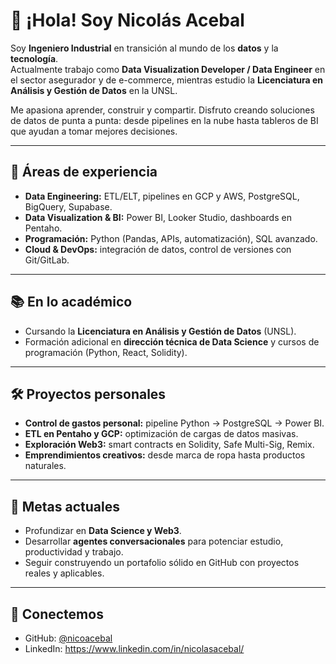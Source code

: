 # 👋 ¡Hola! Soy Nicolás Acebal  

Soy **Ingeniero Industrial** en transición al mundo de los **datos** y la **tecnología**.  
Actualmente trabajo como **Data Visualization Developer / Data Engineer** en el sector asegurador y de e-commerce, mientras estudio la **Licenciatura en Análisis y Gestión de Datos** en la UNSL.  

Me apasiona aprender, construir y compartir. Disfruto creando soluciones de datos de punta a punta: desde pipelines en la nube hasta tableros de BI que ayudan a tomar mejores decisiones.  

---

## 🚀 Áreas de experiencia
- **Data Engineering:** ETL/ELT, pipelines en GCP y AWS, PostgreSQL, BigQuery, Supabase.  
- **Data Visualization & BI:** Power BI, Looker Studio, dashboards en Pentaho.  
- **Programación:** Python (Pandas, APIs, automatización), SQL avanzado.  
- **Cloud & DevOps:** integración de datos, control de versiones con Git/GitLab.  

---

## 📚 En lo académico
- Cursando la **Licenciatura en Análisis y Gestión de Datos** (UNSL).  
- Formación adicional en **dirección técnica de Data Science** y cursos de programación (Python, React, Solidity).  

---

## 🛠️ Proyectos personales
- **Control de gastos personal:** pipeline Python → PostgreSQL → Power BI.  
- **ETL en Pentaho y GCP:** optimización de cargas de datos masivas.  
- **Exploración Web3:** smart contracts en Solidity, Safe Multi-Sig, Remix.  
- **Emprendimientos creativos:** desde marca de ropa hasta productos naturales.  

---

## 🎯 Metas actuales
- Profundizar en **Data Science y Web3**.  
- Desarrollar **agentes conversacionales** para potenciar estudio, productividad y trabajo.  
- Seguir construyendo un portafolio sólido en GitHub con proyectos reales y aplicables.

---

## 🤝 Conectemos
- GitHub: [@nicoacebal](https://github.com/nicoacebal)  
- LinkedIn: https://www.linkedin.com/in/nicolasacebal/
